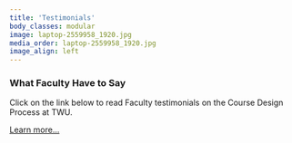 ```yaml
---
title: 'Testimonials'
body_classes: modular
image: laptop-2559958_1920.jpg
media_order: laptop-2559958_1920.jpg
image_align: left
---
```


### What Faculty Have to Say

Click on the link below to read Faculty testimonials on the Course Design Process at TWU.

[Learn more...](https://multi-access.twu.ca/sme/testimonials?classes=btn,mt-4,w-content,block)
